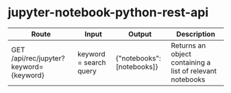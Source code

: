 # jupyter-notebook-python-rest-api


| Route | Input | Output | Description |
|---|---|---|---|
| GET /api/rec/jupyter?keyword={keyword} | keyword = search query | {"notebooks": [notebooks]} | Returns an object containing a list of relevant notebooks |